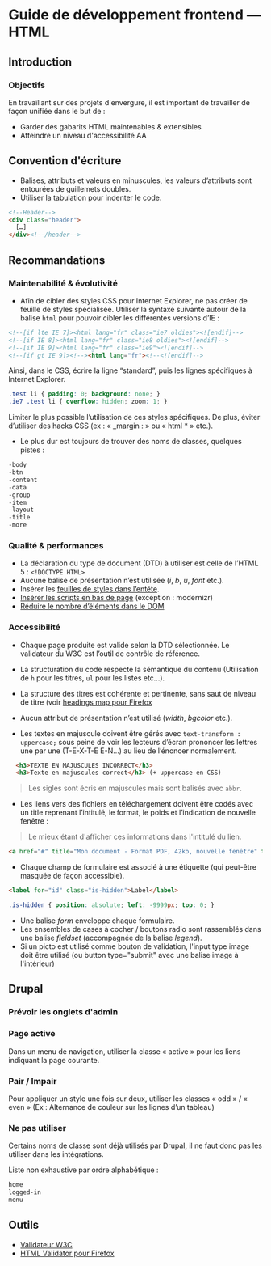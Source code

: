 # Guide de développement frontend &mdash; HTML

## Introduction

### Objectifs

En travaillant sur des projets d'envergure, il est important de travailler de
façon unifiée dans le but de :

* Garder des gabarits HTML maintenables & extensibles
* Atteindre un niveau d'accessibilité AA



## Convention d'écriture

* Balises, attributs et valeurs en minuscules, les valeurs d’attributs sont
entourées de guillemets doubles.
* Utiliser la tabulation pour indenter le code.

```html
<!--Header-->
<div class="header">
  […]
</div><!--/header-->
```




## Recommandations

### Maintenabilité & évolutivité

* Afin de cibler des styles CSS pour Internet Explorer, ne pas créer de feuille
de styles spécialisée. Utiliser la syntaxe suivante autour de la balise `html`
pour pouvoir cibler les différentes versions d’IE :

```html
<!--[if lte IE 7]><html lang="fr" class="ie7 oldies"><![endif]-->
<!--[if IE 8]><html lang="fr" class="ie8 oldies"><![endif]-->
<!--[if IE 9]><html lang="fr" class="ie9"><![endif]-->
<!--[if gt IE 9]><!--><html lang="fr"><!--<![endif]-->
```

Ainsi, dans le CSS, écrire la ligne “standard”, puis les lignes spécifiques à
Internet Explorer.

```css
.test li { padding: 0; background: none; }
.ie7 .test li { overflow: hidden; zoom: 1; }
```

Limiter le plus possible l’utilisation de ces styles spécifiques.
De plus, éviter d’utiliser des hacks CSS (ex : « _margin : » ou « html * » etc.).


* Le plus dur est toujours de trouver des noms de classes, quelques pistes :

```css
-body
-btn
-content
-data
-group
-item
-layout
-title
-more
```



### Qualité & performances

* La déclaration du type de document (DTD) à utiliser est celle de l’HTML 5 : `<!DOCTYPE HTML>`
* Aucune balise de présentation n’est utilisée (_i_, _b_, _u_, _font_ etc.).
* Insérer les [feuilles de styles dans l’entête](http://developer.yahoo.com/performance/rules.html#css_top).
* [Insérer les scripts en bas de page](http://developer.yahoo.com/performance/rules.html#js_bottom)  (exception : modernizr)
* [Réduire le nombre d’éléments dans le DOM](http://developer.yahoo.com/performance/rules.html#min_dom)

### Accessibilité

* Chaque page produite est valide selon la DTD sélectionnée. Le validateur du W3C
est l’outil de contrôle de référence.
* La structuration du code respecte la sémantique du contenu (Utilisation de `h` pour les titres,
`ul` pour les listes etc...).
* La structure des titres est cohérente et pertinente, sans saut de niveau de titre (voir [headings map pour Firefox](https://addons.mozilla.org/fr/firefox/addon/headingsmap/)
* Aucun attribut de présentation n’est utilisé (_width_, _bgcolor_ etc.).

* Les textes en majuscule doivent être gérés avec `text-transform : uppercase;`
sous peine de voir les lecteurs d’écran prononcer les lettres une par une (T-E-X-T-E E-N…)
au lieu de l’énoncer normalement.

```html
  <h3>TEXTE EN MAJUSCULES INCORRECT</h3>
  <h3>Texte en majuscules correct</h3> (+ uppercase en CSS)
```

> Les sigles sont écris en majuscules mais sont balisés avec `abbr`.

* Les liens vers des fichiers en téléchargement doivent être codés avec un title
reprenant l’intitulé, le format, le poids et l’indication de nouvelle fenêtre :
> Le mieux étant d'afficher ces informations dans l'intitulé du lien.

```html
<a href="#" title="Mon document - Format PDF, 42ko, nouvelle fenêtre" target="_blank">Mon document</a>
```

* Chaque champ de formulaire est associé à une étiquette (qui peut-être masquée de façon accessible).

```html
<label for="id" class="is-hidden">Label</label>
```

```css
.is-hidden { position: absolute; left: -9999px; top: 0; }
```

* Une balise _form_ enveloppe chaque formulaire.
* Les ensembles de cases à cocher / boutons radio sont rassemblés dans une balise _fieldset_ (accompagnée de la balise _legend_).
* Si un picto est utilisé comme bouton de validation, l'input type image doit être utilisé (ou button type="submit" avec une balise image à l'intérieur)


## Drupal

### Prévoir les onglets d'admin

### Page active
Dans un menu de navigation, utiliser la classe « active » pour les liens indiquant la page courante.

### Pair / Impair
Pour appliquer un style une fois sur deux, utiliser les classes « odd » / « even » (Ex : Alternance de couleur sur les lignes d’un tableau)

### Ne pas utiliser
Certains noms de classe sont déjà utilisés par Drupal, il ne faut donc pas les utiliser dans les intégrations.

Liste non exhaustive par ordre alphabétique :

```html
home
logged-in
menu
```





## Outils

* [Validateur W3C](http://validator.w3.org/)
* [HTML Validator pour Firefox](http://users.skynet.be/mgueury/mozilla/)